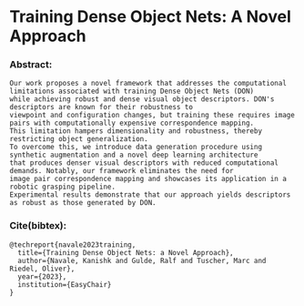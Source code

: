 # Training Dense Object Nets: A Novel Approach

### Abstract:
    Our work proposes a novel framework that addresses the computational limitations associated with training Dense Object Nets (DON)
    while achieving robust and dense visual object descriptors. DON's descriptors are known for their robustness to
    viewpoint and configuration changes, but training these requires image pairs with computationally expensive correspondence mapping.
    This limitation hampers dimensionality and robustness, thereby restricting object generalization.
    To overcome this, we introduce data generation procedure using synthetic augmentation and a novel deep learning architecture
    that produces denser visual descriptors with reduced computational demands. Notably, our framework eliminates the need for
    image pair correspondence mapping and showcases its application in a robotic grasping pipeline.
    Experimental results demonstrate that our approach yields descriptors as robust as those generated by DON.

### Cite(bibtex):
  ```
  @techreport{navale2023training,
    title={Training Dense Object Nets: a Novel Approach},
    author={Navale, Kanishk and Gulde, Ralf and Tuscher, Marc and Riedel, Oliver},
    year={2023},
    institution={EasyChair}
  }
  ```
